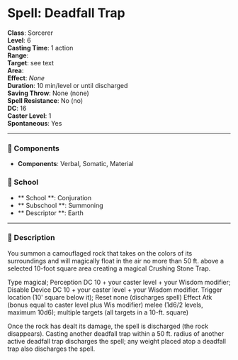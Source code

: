 
# Spell: Deadfall Trap
**Class**: Sorcerer  
**Level**: 6  
**Casting Time**: 1 action  
**Range**:   
**Target**: see text  
**Area**:   
**Effect**: _None_  
**Duration**: 10 min/level or until discharged  
**Saving Throw**: None (none)  
**Spell Resistance**: No (no)  
**DC**: 16  
**Caster Level**: 1  
**Spontaneous**: Yes

---

### 🔮 Components
- **Components**: Verbal, Somatic, Material

### 🏫 School
- ** School **: Conjuration
- ** Subschool **: Summoning
- ** Descriptor **: Earth
---

### 📜 Description
You summon a camouflaged rock that takes on the colors of its surroundings and will magically float in the air no more than 50 ft. above a selected 10-foot square area creating a magical Crushing Stone Trap.

Type magical;  Perception DC 10 + your caster level + your Wisdom modifier;  Disable Device DC 10 + your caster level + your Wisdom modifier. Trigger location (10' square below it);  Reset none (discharges spell) Effect Atk (bonus equal to caster level plus Wis modifier) melee (1d6/2 levels, maximum 10d6); multiple targets (all targets in a 10-ft. square)

Once the rock has dealt its damage, the spell is discharged (the rock disappears). Casting another deadfall trap within a 50 ft. radius of another active deadfall trap discharges the spell; any weight placed atop a deadfall trap also discharges the spell.
